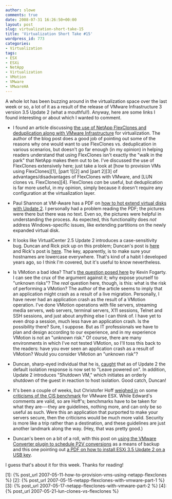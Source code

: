 ```yaml
---
author: slowe
comments: true
date: 2008-07-31 16:26:50+00:00
layout: post
slug: virtualization-short-take-15
title: 'Virtualization Short Take #15'
wordpress_id: 773
categories:
- Virtualization
tags:
- ESX
- ESXi
- NetApp
- Virtualization
- VMotion
- VMware
- VMwareHA
---
```


A whole lot has been buzzing around in the virtualization space over the last week or so, a lot of it as a result of the release of VMware Infrastructure 3 version 3.5 Update 2 (what a mouthful!). Anyway, here are some links I found interesting or about which I wanted to comment.

* I found an article discussing [the use of NetApp FlexClones and deduplication along with VMware Infrastructure](http://markarnold.blogspot.com/2008/07/vmware-server-virtualization-and-vdi.html) for virtualization. The author of the blog post does a good job of pointing out some of the reasons why one would want to use FlexClones vs. deduplication in various scenarios, but doesn't go far enough (in my opinion) in helping readers understand that using FlexClones isn't exactly the "walk in the park" that NetApp makes them out to be. I've discussed the use of FlexClones extensively here; just take a look at [how to provision VMs using FlexClones][1], [part 1][2] and [part 2][3] of advantages/disadvantages of FlexClones with VMware, and [LUN clones vs. FlexClones][4]. FlexClones _can_ be useful, but deduplication is far more useful, in my opinion, simply because it doesn't require any configuration at the virtualization layer.

* Paul Shannon at VM-Aware has a PDF on [how to hot extend virtual disks with Update 2](http://www.vm-aware.com/2008/07/29/how-to-hot-extend-virtual-disks-using-esx-35-update-2/). I personally had a problem reading the PDF; the pictures were there but there was no text. Even so, the pictures were helpful in understanding the process. As expected, this functionality does _not_ address Windows-specific issues, like extending partitions on the newly expanded virtual disk.

* It looks like VirtualCenter 2.5 Update 2 introduces a case-sensitivity bug. Duncan and Rick pick up on this problem; Duncan's post is [here](http://www.yellow-bricks.com/2008/07/28/esx-35-u2-and-ha-error/) and Rick's post is [here](http://www.vmwarewolf.com/ha-problem-with-virtualcenter-25-update-2/). The key, apparently, is to make sure your hostnames are lowercase everywhere. That's kind of a habit I developed years ago, so I think I'm covered, but it's useful to know nevertheless.

* Is VMotion a bad idea? That's [the question posed here](http://www.cio.com/article/439487/Is_One_of_VMware_s_Best_Features_a_Really_Bad_Idea_?page=3) by Kevin Fogarty. I can see the crux of the argument against it; why expose yourself to "unknown risks"? The _real_ question here, though, is this: what is the risk of performing a VMotion? The author of the article seems to imply that an application might crash as a result of a live migration. Personally, I have never had an application crash as the result of a VMotion operation. I've done VMotion operations with file servers, streaming media servers, web servers, terminal servers, X11 sessions, Telnet and SSH sessions, and just about anything else I can think of. I have yet to even drop a session, much less have an application crash. Is the possibility there? Sure, I suppose. But as IT professionals we have to plan and design according to our experience, and in my experience VMotion is not an "unknown risk." Of course, there are many environments in which I've not tested VMotion, so I'll toss this back to the readers: have you ever seen an application crash as a result of VMotion? Would you consider VMotion an "unknown risk"?

* Duncan, sharp-eyed individual that he is, [caught](http://www.yellow-bricks.com/2008/07/29/high-availability-change/) that as of Update 2 the default isolation response is now set to "Leave powered on". In addition, Update 2 introduces "Shutdown VM," which initiates an orderly shutdown of the guest in reaction to host isolation. Good catch, Duncan!

* It's been a couple of weeks, but Christofer Hoff [weighed in](http://rationalsecurity.typepad.com/blog/2008/07/on-the-utility.html) on some [criticisms of the CIS benchmark](http://cio.com/article/422513/CISecurity_Guide_to_VMware_Security_Falls_Far_Short) for VMware ESX. While Edward's comments are valid, so are Hoff's; benchmarks have to be taken for what they are---they are guidelines, nothing more, and can only be so useful as such. Were this an application that purported to make your servers secure, then the criticisms would be much more valid. Security is more like a trip rather than a destination, and these guidelines are just another landmark along the way. (Hey, that was pretty good.)

* Duncan's been on a bit of a roll, with this post on [using the VMware Converter plugin to schedule P2V conversions](http://www.yellow-bricks.com/2008/07/30/cool-feature-of-the-vmware-converter-plugin/) as a means of backup and this one pointing out [a PDF on how to install ESXi 3.5 Update 2 on a USB key](http://www.yellow-bricks.com/2008/07/29/esxi-35-update-2-on-a-usb-memory-key/).

I guess that's about it for this week. Thanks for reading!

[1]: {% post_url 2007-05-11-how-to-provision-vms-using-netapp-flexclones %}
[2]: {% post_url 2007-05-15-netapp-flexclones-with-vmware-part-1 %}
[3]: {% post_url 2007-05-17-netapp-flexclones-with-vmware-part-2 %}
[4]: {% post_url 2007-05-21-lun-clones-vs-flexclones %}
